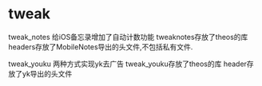 # tweak

tweak_notes
给iOS备忘录增加了自动计数功能
tweaknotes存放了theos的库
headers存放了MobileNotes导出的头文件,不包括私有文件.

tweak_youku
两种方式实现yk去广告
tweak_youku存放了theos的库
header存放了yk导出的头文件
